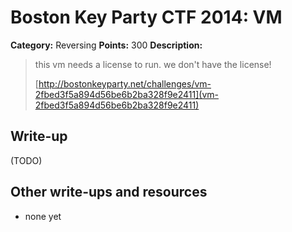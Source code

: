 # Boston Key Party CTF 2014: VM

**Category:** Reversing
**Points:** 300
**Description:**

> this vm needs a license to run. we don't have the license!
>
> [http://bostonkeyparty.net/challenges/vm-2fbed3f5a894d56be6b2ba328f9e2411](vm-2fbed3f5a894d56be6b2ba328f9e2411)

## Write-up

(TODO)

## Other write-ups and resources

* none yet

